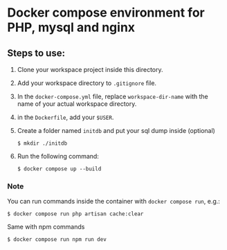 # Docker compose environment for PHP, mysql and nginx

## Steps to use:

1. Clone your workspace project inside this directory.

2. Add your workspace directory to `.gitignore` file.

3. In the `docker-compose.yml` file, replace `workspace-dir-name` with the name of your actual workspace directory.

4. in the `Dockerfile`, add your `$USER`.

5. Create a folder named `initdb` and put your sql dump inside (optional) 

    `$ mkdir ./initdb` 

6. Run the following command:

    `$ docker compose up --build`

### Note
You can run commands inside the container with `docker compose run`, e.g.:

`$ docker compose run php artisan cache:clear`

Same with npm commands

`$ docker compose run npm run dev`
